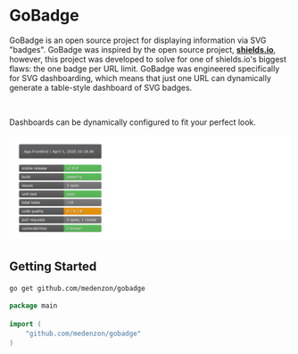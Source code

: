 # GoBadge

GoBadge is an open source project for displaying information via SVG "badges". GoBadge was inspired by the open source project, **[shields.io](https://shields.io)**, however, this project was developed to solve for one of shields.io's biggest flaws: the one badge per URL limit. GoBadge was engineered specifically for SVG dashboarding, which means that just one URL can dynamically generate a table-style dashboard of SVG badges.

&nbsp;

Dashboards can be dynamically configured to fit your perfect look.

![demo](docs/demo.gif)

## Getting Started

```bash
go get github.com/medenzon/gobadge
```

```go
package main

import (
    "github.com/medenzon/gobadge"
)
```